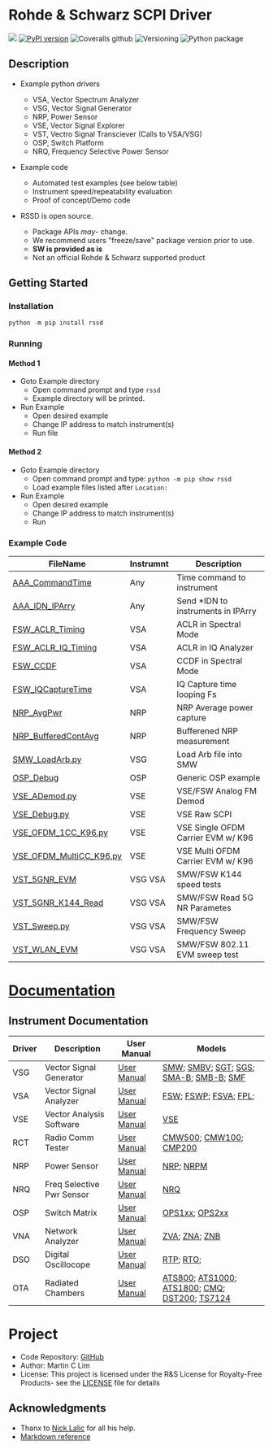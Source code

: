 # Rohde & Schwarz SCPI Driver 
[![](https://travis-ci.org/mclim9/rssd.svg?branch=master)](https://pypi.org/project/rssd/) 
[![PyPI version](https://badge.fury.io/py/rssd.svg)](https://badge.fury.io/py/rssd)
![Coveralls github](https://img.shields.io/coveralls/github/mclim9/rssd)
![Versioning](https://img.shields.io/badge/calver-YY.0M.MICRO-22bfda.svg)
![Python package](https://github.com/mclim9/rssd/workflows/Python%20package/badge.svg)

## Description
- Example python drivers
  - VSA, Vector Spectrum Analyzer
  - VSG, Vector Signal Generator
  - NRP, Power Sensor
  - VSE, Vector Signal Explorer
  - VST, Vectro Signal Transciever (Calls to VSA/VSG)
  - OSP, Switch Platform
  - NRQ, Frequency Selective Power Sensor

- Example code
  - Automated test examples (see below table)
  - Instrument speed/repeatability evaluation
  - Proof of concept/Demo code

- RSSD is open source.
  - Package APIs *may*- change.
  - We recommend users "freeze/save" package version prior to use.
  - **SW is provided as is**
  - Not an official Rohde & Schwarz supported product

## Getting Started

### Installation
```python
python -m pip install rssd
```

### Running

#### Method 1
- Goto Example directory
  - Open command prompt and type `rssd`
  - Example directory will be printed.
- Run Example
  - Open desired example
  - Change IP address to match instrument(s)
  - Run file

#### Method 2
- Goto Example directory
  - Open command prompt and type: `python -m pip show rssd`
  - Load example files listed after `Location:`
- Run Example
  - Open desired example
  - Change IP address to match instrument(s)
  - Run

### Example Code
FileName                | Instrumnt | Description                        |
------------------------|-----------|------------------------------------|
[AAA_CommandTime](https://github.com/mclim9/rssd/blob/master/rssd/examples/)         | Any       | Time command to instrument         |
[AAA_IDN_IPArry](https://github.com/mclim9/rssd/blob/master/rssd/examples/)          | Any       | Send *IDN to instruments in IPArry |
[FSW_ACLR_Timing](https://github.com/mclim9/rssd/blob/master/rssd/examples/)         | VSA       | ACLR in Spectral Mode              |
[FSW_ACLR_IQ_Timing](https://github.com/mclim9/rssd/blob/master/rssd/examples/)      | VSA       | ACLR in IQ Analyzer                |
[FSW_CCDF](https://github.com/mclim9/rssd/blob/master/rssd/examples/)                | VSA       | CCDF in Spectral Mode              |
[FSW_IQCaptureTime](https://github.com/mclim9/rssd/blob/master/rssd/examples/)       | VSA       | IQ Capture time looping Fs         |
[NRP_AvgPwr](https://github.com/mclim9/rssd/blob/master/rssd/examples/)              | NRP       | NRP Average power capture          |
[NRP_BufferedContAvg](https://github.com/mclim9/rssd/blob/master/rssd/examples/)     | NRP       | Bufferened NRP measurement         |
[SMW_LoadArb.py](https://github.com/mclim9/rssd/blob/master/rssd/examples/)          | VSG       | Load Arb file into SMW             |
[OSP_Debug](https://github.com/mclim9/rssd/blob/master/rssd/examples/)               | OSP       | Generic OSP example                |
[VSE_ADemod.py](https://github.com/mclim9/rssd/blob/master/rssd/examples/)           | VSE       | VSE/FSW Analog FM Demod            |
[VSE_Debug.py](https://github.com/mclim9/rssd/blob/master/rssd/examples/)            | VSE       | VSE Raw SCPI                       |
[VSE_OFDM_1CC_K96.py](https://github.com/mclim9/rssd/blob/master/rssd/examples/)     | VSE       | VSE Single OFDM Carrier EVM w/ K96 |
[VSE_OFDM_MultiCC_K96.py](https://github.com/mclim9/rssd/blob/master/rssd/examples/) | VSE       | VSE Multi  OFDM Carrier EVM w/ K96 |
[VST_5GNR_EVM](https://github.com/mclim9/rssd/blob/master/rssd/examples/)            | VSG VSA   | SMW/FSW K144 speed tests           |
[VST_5GNR_K144_Read](https://github.com/mclim9/rssd/blob/master/rssd/examples/)      | VSG VSA   | SMW/FSW Read 5G NR Parametes       |
[VST_Sweep.py](https://github.com/mclim9/rssd/blob/master/rssd/examples/)            | VSG VSA   | SMW/FSW Frequency Sweep            |
[VST_WLAN_EVM](https://github.com/mclim9/rssd/blob/master/rssd/examples/)            | VSG VSA   | SMW/FSW 802.11 EVM sweep test      |

# [Documentation](https://github.com/mclim9/rssd/wiki/)

## Instrument Documentation
Driver     | Description | User Manual | Models
-----------|-------------|-------------|--------------
VSG | Vector Signal Generator   | [User Manual](https://www.rohde-schwarz.com/us/search_63238.html?term=smw+vector+user+manual&sort=relevance) | [SMW](https://www.rohde-schwarz.com/us/product/smw200a); [SMBV](https://www.rohde-schwarz.com/us/product/smbv100b); [SGT](https://www.rohde-schwarz.com/us/product/sgt100A); [SGS](https://www.rohde-schwarz.com/us/product/sgs100A); [SMA-B](https://www.rohde-schwarz.com/us/product/sma100b); [SMB-B](https://www.rohde-schwarz.com/us/product/smb100b); [SMF](https://www.rohde-schwarz.com/us/product/smf100a) |
VSA | Vector Signal Analyzer    | [User Manual](https://www.rohde-schwarz.com/us/search_63238.html?term=FSW+user+manual&sort=relevance) | [FSW](https://www.rohde-schwarz.com/us/product/fsw); [FSWP](https://www.rohde-schwarz.com/us/product/fswp); [FSVA](https://www.rohde-schwarz.com/us/product/fsva); [FPL](https://www.rohde-schwarz.com/us/product/fpl1000);
VSE | Vector Analysis Software  | [User Manual](https://www.rohde-schwarz.com/us/search_63238.html?term=vse+base+user+manual) | [VSE](https://www.rohde-schwarz.com/us/product/vse)
RCT | Radio Comm Tester         | [User Manual](https://www.rohde-schwarz.com/us/search_63238.html?term=cmw+user+manual) | [CMW500](https://www.rohde-schwarz.com/us/product/CMW500); [CMW100](https://www.rohde-schwarz.com/us/product/CMW100); [CMP200](https://www.rohde-schwarz.com/us/product/CMP200)
NRP | Power Sensor   | [User Manual](https://www.rohde-schwarz.com/us/search_63238.html?term=nrp_s_sn+user+manual) | [NRP](https://www.rohde-schwarz.com/us/product/nrp_s_sn); [NRPM](https://www.rohde-schwarz.com/us/product/nrpm)
NRQ | Freq Selective Pwr Sensor | [User Manual](https://www.rohde-schwarz.com/us/manual/nrq6/) | [NRQ](https://www.rohde-schwarz.com/us/product/nrq6)
OSP | Switch Matrix             | [User Manual](https://www.rohde-schwarz.com/us/manual/osp/) | [OPS1xx](https://www.rohde-schwarz.com/us/product/osp); [OPS2xx](https://www.rohde-schwarz.com/us/product/osp-n)
VNA | Network Analyzer          | [User Manual](https://www.rohde-schwarz.com/us/manual/zva/) | [ZVA](https://www.rohde-schwarz.com/us/product/zva); [ZNA](https://www.rohde-schwarz.com/us/product/zna); [ZNB](https://www.rohde-schwarz.com/us/product/ZNB)
DSO | Digital Oscillocope       | [User Manual](https://www.rohde-schwarz.com/us/manual/rtp/) | [RTP](https://www.rohde-schwarz.com/us/product/RTP); [RTO](https://www.rohde-schwarz.com/us/product/RTO);
OTA | Radiated Chambers         | [User Manual](https://www.rohde-schwarz.com/us/manual/ATS1000/) |[ATS800](https://www.rohde-schwarz.com/us/product/ATS800); [ATS1000](https://www.rohde-schwarz.com/us/product/ATS1000); [ATS1800](https://www.rohde-schwarz.com/us/product/ATS1800); [CMQ](https://www.rohde-schwarz.com/us/product/CMQ100); [DST200](https://www.rohde-schwarz.com/us/product/DST200); [TS7124](https://www.rohde-schwarz.com/us/product/ts7124)

# Project
- Code Repository: [GitHub](https://github.com/mclim9/rssd)
- Author: Martin C Lim
- License: This project is licensed under the R&S License for Royalty-Free Products- see the [LICENSE](LICENSE.txt) file for details

## Acknowledgments
- Thanx to [Nick Lalic](https://pypi.org/project/rohdeschwarz/) for all his help.
- [Markdown reference](https://github.com/adam-p/markdown-here/wiki/Markdown-Cheatsheet)
